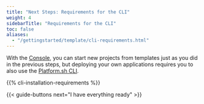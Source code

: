 ```yaml
---
title: "Next Steps: Requirements for the CLI"
weight: 4
sidebarTitle: "Requirements for the CLI"
toc: false
aliases:
  - "/gettingstarted/template/cli-requirements.html"
---
```


With the [Console](/administration/web/_index.md), you can start new projects from templates just as you did in the previous steps, but deploying your own applications requires you to also use the [Platform.sh CLI](/development/cli/_index.md).

{{% cli-installation-requirements %}}

{{< guide-buttons next="I have everything ready" >}}